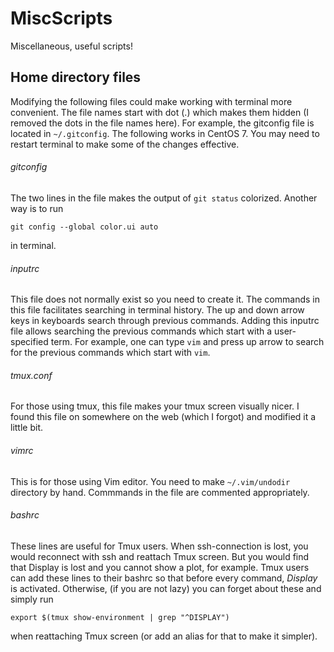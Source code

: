 # MiscScripts
Miscellaneous, useful scripts!

## Home directory files
Modifying the following files could make working with terminal more convenient. The file names start with dot (.) which makes them hidden (I removed the dots in the file names here). For example, the gitconfig file is located in ```~/.gitconfig```. The following works in CentOS 7. You may need to restart terminal to make some of the changes effective.

###### gitconfig
The two lines in the file makes the output of ```git status``` colorized. Another way is to run
```
git config --global color.ui auto
```
in terminal.

###### inputrc
This file does not normally exist so you need to create it. The commands in this file facilitates searching in terminal history. The up and down arrow keys in keyboards search through previous commands. Adding this inputrc file allows searching the previous commands which start with a user-specified term. For example, one can type ```vim``` and press up arrow to search for the previous commands which start with ```vim```.

###### tmux.conf
For those using tmux, this file makes your tmux screen visually nicer. I found this file on somewhere on the web (which I forgot) and modified it a little bit.

###### vimrc
This is for those using Vim editor. You need to make ```~/.vim/undodir``` directory by hand. Commmands in the file are commented appropriately.

###### bashrc
These lines are useful for Tmux users. When ssh-connection is lost, you would reconnect with ssh and reattach Tmux screen. But you would find that Display is lost and you cannot show a plot, for example. Tmux users can add these lines to their bashrc so that before every command, *Display* is activated. Otherwise, (if you are not lazy) you can forget about these and simply run
```
export $(tmux show-environment | grep "^DISPLAY")
```
when reattaching Tmux screen (or add an alias for that to make it simpler).
